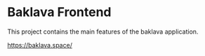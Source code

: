 # Baklava Frontend

This project contains the main features of the baklava application.

https://baklava.space/
